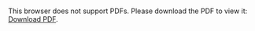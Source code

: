<object data="christ-in-song/CIS1908pdfs/677.pdf" type="application/pdf" width="100%" height="1024px">
    <embed src="christ-in-song/CIS1908pdfs/677.pdf">
        <p>This browser does not support PDFs. Please download the PDF to view it: <a href="christ-in-song/CIS1908pdfs/677.pdf">Download PDF</a>.</p>
    </embed>
</object>
